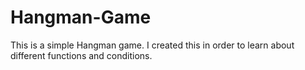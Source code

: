 # Hangman-Game

This is a simple Hangman game.
I created this in order to learn about different functions and conditions.
